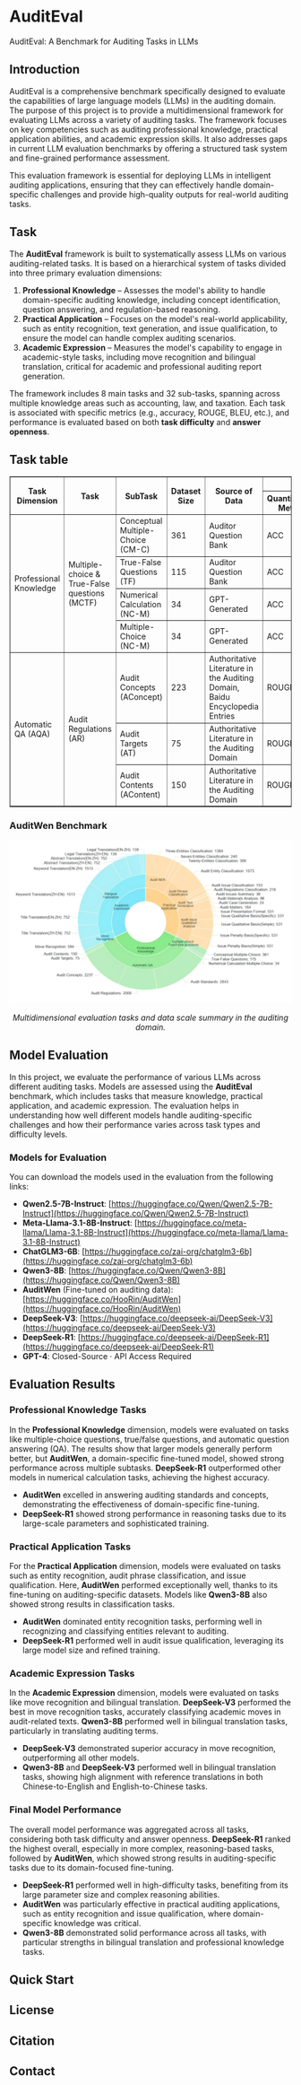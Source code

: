 # AuditEval
AuditEval: A Benchmark for Auditing Tasks in LLMs
## Introduction

AuditEval is a comprehensive benchmark specifically designed to evaluate the capabilities of large language models (LLMs) in the auditing domain. The purpose of this project is to provide a multidimensional framework for evaluating LLMs across a variety of auditing tasks. The framework focuses on key competencies such as auditing professional knowledge, practical application abilities, and academic expression skills. It also addresses gaps in current LLM evaluation benchmarks by offering a structured task system and fine-grained performance assessment.

This evaluation framework is essential for deploying LLMs in intelligent auditing applications, ensuring that they can effectively handle domain-specific challenges and provide high-quality outputs for real-world auditing tasks.
## Task

The **AuditEval** framework is built to systematically assess LLMs on various auditing-related tasks. It is based on a hierarchical system of tasks divided into three primary evaluation dimensions:

1. **Professional Knowledge** – Assesses the model's ability to handle domain-specific auditing knowledge, including concept identification, question answering, and regulation-based reasoning.
2. **Practical Application** – Focuses on the model's real-world applicability, such as entity recognition, text generation, and issue qualification, to ensure the model can handle complex auditing scenarios.
3. **Academic Expression** – Measures the model's capability to engage in academic-style tasks, including move recognition and bilingual translation, critical for academic and professional auditing report generation.

The framework includes 8 main tasks and 32 sub-tasks, spanning across multiple knowledge areas such as accounting, law, and taxation. Each task is associated with specific metrics (e.g., accuracy, ROUGE, BLEU, etc.), and performance is evaluated based on both **task difficulty** and **answer openness**.

## Task table
<table border="1" cellpadding="5" cellspacing="0">
  <thead>
    <tr>
      <th rowspan="2">Task Dimension</th>
      <th rowspan="2">Task</th>
      <th rowspan="2">SubTask</th>
      <th rowspan="2">Dataset Size</th>
      <th rowspan="2">Source of Data</th>
      <th colspan="3">Metric Domain</th>
      <th rowspan="2">Answer Openness</th>
    </tr>
    <tr>
      <th>Quantitative Metric</th>
      <th>Task Difficulty</th>
      <th>Metrics</th>
    </tr>
  </thead>
  <tbody>
    <tr>
      <td rowspan="4">Professional Knowledge</td>
      <td rowspan="4">Multiple-choice & True-False questions (MCTF)</td>
      <td>Conceptual Multiple-Choice (CM-C)</td>
      <td>361</td>
      <td>Auditor Question Bank</td>
      <td>ACC</td>
      <td>L1</td>
      <td>low</td>
    </tr>
    <tr>
      <td>True-False Questions (TF)</td>
      <td>115</td>
      <td>Auditor Question Bank</td>
      <td>ACC</td>
      <td>L2</td>
      <td>low</td>
    </tr>
    <tr>
      <td>Numerical Calculation (NC-M)</td>
      <td>34</td>
      <td>GPT-Generated</td>
      <td>ACC</td>
      <td>L1</td>
      <td>low</td>
    </tr>
    <tr>
      <td>Multiple-Choice (NC-M)</td>
      <td>34</td>
      <td>GPT-Generated</td>
      <td>ACC</td>
      <td>L1</td>
      <td>low</td>
    </tr>
    <tr>
      <td rowspan="6">Automatic QA (AQA)</td>
      <td rowspan="6">Audit Regulations (AR)</td>
      <td>Audit Concepts (AConcept)</td>
      <td>223</td>
      <td>Authoritative Literature in the Auditing Domain, Baidu Encyclopedia Entries</td>
      <td>ROUGE, BF1</td>
      <td>L1</td>
      <td>medium</td>
    </tr>
    <tr>
      <td>Audit Targets (AT)</td>
      <td>75</td>
      <td>Authoritative Literature in the Auditing Domain</td>
      <td>ROUGE, BF1</td>
      <td>L2</td>
      <td>medium</td>
    </tr>
    <tr>
      <td>Audit Contents (AContent)</td>
      <td>150</td>
      <td>Authoritative Literature in the Auditing Domain</td>
      <td>ROUGE, BF1</td>
      <td>L2</td>
      <td>medium</td>
    </tr>
  </tbody>
</table>



### AuditWen Benchmark 
<div align="center">

![Fig 2: AuditWen Benchmark](https://github.com/huanxixc/AuditEval/raw/main/figures/Fig.2.png)

*Multidimensional evaluation tasks and data scale summary in the auditing domain.*

</div>

## Model Evaluation

In this project, we evaluate the performance of various LLMs across different auditing tasks. Models are assessed using the **AuditEval** benchmark, which includes tasks that measure knowledge, practical application, and academic expression. The evaluation helps in understanding how well different models handle auditing-specific challenges and how their performance varies across task types and difficulty levels.

### Models for Evaluation

You can download the models used in the evaluation from the following links:

- **Qwen2.5-7B-Instruct**: [https://huggingface.co/Qwen/Qwen2.5-7B-Instruct](https://huggingface.co/Qwen/Qwen2.5-7B-Instruct)
- **Meta-Llama-3.1-8B-Instruct**: [https://huggingface.co/meta-llama/Llama-3.1-8B-Instruct](https://huggingface.co/meta-llama/Llama-3.1-8B-Instruct)
- **ChatGLM3-6B**: [https://huggingface.co/zai-org/chatglm3-6b](https://huggingface.co/zai-org/chatglm3-6b)
- **Qwen3-8B**: [https://huggingface.co/Qwen/Qwen3-8B](https://huggingface.co/Qwen/Qwen3-8B)
- **AuditWen** (Fine-tuned on auditing data): [https://huggingface.co/HooRin/AuditWen](https://huggingface.co/HooRin/AuditWen)
- **DeepSeek-V3**: [https://huggingface.co/deepseek-ai/DeepSeek-V3](https://huggingface.co/deepseek-ai/DeepSeek-V3)
- **DeepSeek-R1**: [https://huggingface.co/deepseek-ai/DeepSeek-R1](https://huggingface.co/deepseek-ai/DeepSeek-R1)
- **GPT-4**: Closed-Source · API Access Required

## Evaluation Results
### Professional Knowledge Tasks

In the **Professional Knowledge** dimension, models were evaluated on tasks like multiple-choice questions, true/false questions, and automatic question answering (QA). The results show that larger models generally perform better, but **AuditWen**, a domain-specific fine-tuned model, showed strong performance across multiple subtasks. **DeepSeek-R1** outperformed other models in numerical calculation tasks, achieving the highest accuracy.

- **AuditWen** excelled in answering auditing standards and concepts, demonstrating the effectiveness of domain-specific fine-tuning.
- **DeepSeek-R1** showed strong performance in reasoning tasks due to its large-scale parameters and sophisticated training.

### Practical Application Tasks

For the **Practical Application** dimension, models were evaluated on tasks such as entity recognition, audit phrase classification, and issue qualification. Here, **AuditWen** performed exceptionally well, thanks to its fine-tuning on auditing-specific datasets. Models like **Qwen3-8B** also showed strong results in classification tasks.

- **AuditWen** dominated entity recognition tasks, performing well in recognizing and classifying entities relevant to auditing.
- **DeepSeek-R1** performed well in audit issue qualification, leveraging its large model size and refined training.

### Academic Expression Tasks

In the **Academic Expression** dimension, models were evaluated on tasks like move recognition and bilingual translation. **DeepSeek-V3** performed the best in move recognition tasks, accurately classifying academic moves in audit-related texts. **Qwen3-8B** performed well in bilingual translation tasks, particularly in translating auditing terms.

- **DeepSeek-V3** demonstrated superior accuracy in move recognition, outperforming all other models.
- **Qwen3-8B** and **DeepSeek-V3** performed well in bilingual translation tasks, showing high alignment with reference translations in both Chinese-to-English and English-to-Chinese tasks.

### Final Model Performance

The overall model performance was aggregated across all tasks, considering both task difficulty and answer openness. **DeepSeek-R1** ranked the highest overall, especially in more complex, reasoning-based tasks, followed by **AuditWen**, which showed strong results in auditing-specific tasks due to its domain-focused fine-tuning.

- **DeepSeek-R1** performed well in high-difficulty tasks, benefiting from its large parameter size and complex reasoning abilities.
- **AuditWen** was particularly effective in practical auditing applications, such as entity recognition and issue qualification, where domain-specific knowledge was critical.
- **Qwen3-8B** demonstrated solid performance across all tasks, with particular strengths in bilingual translation and professional knowledge tasks.

## Quick Start

## License

## Citation

## Contact
